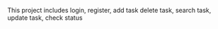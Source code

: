 This project includes login, register, add task delete task, search task, update task, check status
